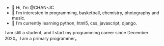 - 👋 Hi, I’m @CHAN-JC
- 👀 I’m interested in programming, basketball, chemistry, photography and music.
- 🌱 I’m currently learning python, html5, css, javascript, django.

I am still a student, and I start my programming career since December 2020。I am a primary programmer。

<!---
CHAN-JC/CHAN-JC is a ✨ special ✨ repository because its `README.md` (this file) appears on your GitHub profile.
You can click the Preview link to take a look at your changes.
--->
